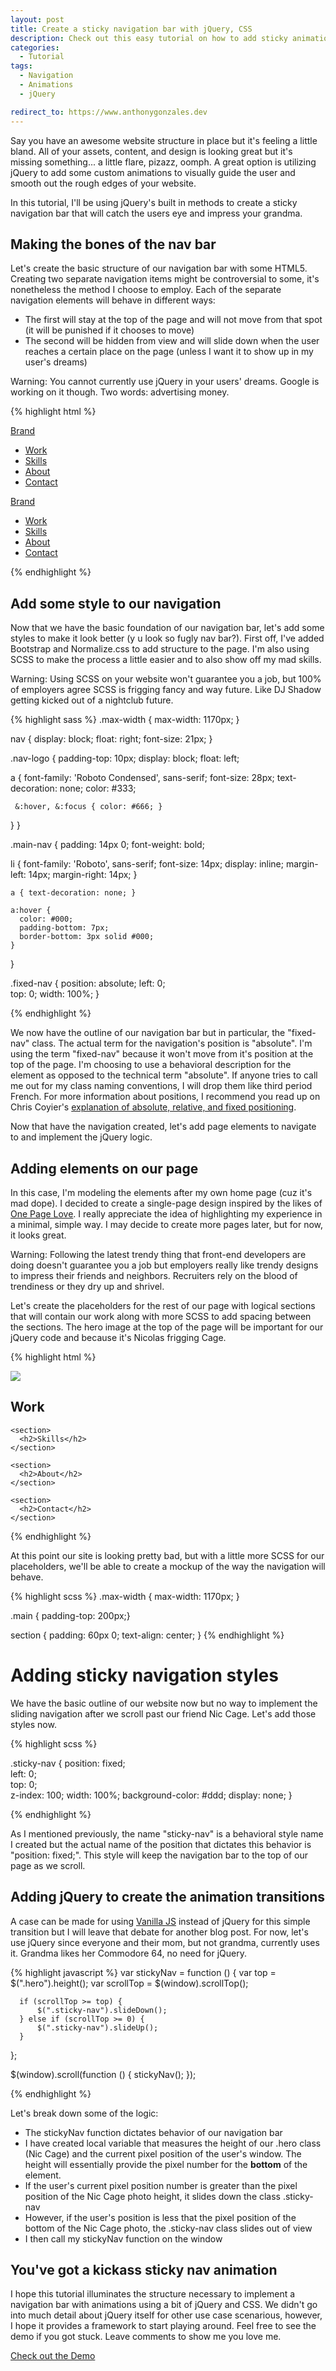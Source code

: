 ```yaml
---
layout: post
title: Create a sticky navigation bar with jQuery, CSS
description: Check out this easy tutorial on how to add sticky animation to your navigation bar using jQuery. Learn this simple technique, add it to your site
categories:
  - Tutorial
tags:
  - Navigation
  - Animations
  - jQuery

redirect_to: https://www.anthonygonzales.dev
---
```


Say you have an awesome website structure in place but it's feeling a little bland. All of your assets, content, and design is looking great but it's missing something... a little flare, pizazz, oomph. A great option is utilizing jQuery to add some custom animations to visually guide the user and smooth out the rough edges of your website.

In this tutorial, I'll be using jQuery's built in methods to create a sticky navigation bar that will catch the users eye and impress your grandma.

<!--break-->

## Making the bones of the nav bar

Let's create the basic structure of our navigation bar with some HTML5. Creating two separate navigation items might be controversial to some, it's nonetheless the method I choose to employ. Each of the separate navigation elements will behave in different ways:

- The first will stay at the top of the page and will not move from that spot (it will be punished if it chooses to move)
- The second will be hidden from view and will slide down when the user reaches a certain place on the page (unless I want it to show up in my user's dreams)

<div class="callout warning-callout">
  <p>Warning: You cannot currently use jQuery in your users' dreams. Google is working on it though. Two words: advertising money.</p>
</div>

{% highlight html %}

  <div class="fixed-nav">
    <div class="container-fluid max-width">
      <div class="nav-logo">
        <a href="/">Brand</a>
      </div>
      <nav role="navigation">
        <ul class="main-nav">
          <li><a href="/#recent-work">Work</a></li>
          <li><a href="/#skills">Skills</a></li>
          <li><a href="/#about">About</a></li>
          <li><a href="/#contact">Contact</a></li>
        </ul>
      </nav>
    </div>
  </div>
  <div class="sticky-nav">
    <div class="container-fluid max-width">
      <div class="nav-logo">
        <a href="/">Brand</a>
      </div>
      <nav role="navigation">
        <ul class="main-nav">
           <li><a href="/#recent-work">Work</a></li>
          <li><a href="/#skills">Skills</a></li>
          <li><a href="/#about">About</a></li>
          <li><a href="/#contact">Contact</a></li>
        </ul>
      </nav>
  </div>

{% endhighlight %}

## Add some style to our navigation

Now that we have the basic foundation of our navigation bar, let's add some styles to make it look better (y u look so fugly nav bar?). First off, I've added Bootstrap and Normalize.css to add structure to the page. I'm also using SCSS to make the process a little easier and to also show off my mad skills.

<div class="callout warning-callout">
  <p>Warning: Using SCSS on your website won't guarantee you a job, but 100% of employers agree SCSS is frigging fancy and way future. Like DJ Shadow getting kicked out of a nightclub future.</p>
</div>

{% highlight sass %}
.max-width { max-width: 1170px; }

nav {
display: block;
float: right;
font-size: 21px;
}

.nav-logo {
padding-top: 10px;
display: block;
float: left;

a {
font-family: 'Roboto Condensed', sans-serif;
font-size: 28px;
text-decoration: none;
color: #333;

     &:hover, &:focus { color: #666; }

}
}

.main-nav {
padding: 14px 0;
font-weight: bold;

li {
font-family: 'Roboto', sans-serif;
font-size: 14px;
display: inline;
margin-left: 14px;
margin-right: 14px;
}

    a { text-decoration: none; }

    a:hover {
      color: #000;
      padding-bottom: 7px;
      border-bottom: 3px solid #000;
    }

}

.fixed-nav {
position: absolute;
left: 0;  
 top: 0;
width: 100%;
}

{% endhighlight %}

We now have the outline of our navigation bar but in particular, the "fixed-nav" class. The actual term for the navigation's position is "absolute". I'm using the term "fixed-nav" because it won't move from it's position at the top of the page. I'm choosing to use a behavioral description for the element as opposed to the technical term "absolute". If anyone tries to call me out for my class naming conventions, I will drop them like third period French. For more information about positions, I recommend you read up on Chris Coyier's [explanation of absolute, relative, and fixed positioning](http://css-tricks.com/absolute-relative-fixed-positioining-how-do-they-differ/).

Now that have the navigation created, let's add page elements to navigate to and implement the jQuery logic.

## Adding elements on our page

In this case, I'm modeling the elements after my own home page (cuz it's mad dope). I decided to create a single-page design inspired by the likes of [One Page Love](http://onepagelove.com/). I really appreciate the idea of highlighting my experience in a minimal, simple way. I may decide to create more pages later, but for now, it looks great.

<div class="callout warning-callout">
  <p>Warning: Following the latest trendy thing that front-end developers are doing doesn't guarantee you a job but employers really like trendy designs to impress their friends and neighbors. Recruiters rely on the blood of trendiness or they dry up and shrivel.</p>
</div>

Let's create the placeholders for the rest of our page with logical sections that will contain our work along with more SCSS to add spacing between the sections. The hero image at the top of the page will be important for our jQuery code and because it's Nicolas frigging Cage.

{% highlight html %}

  <div class="hero">
    <img class="img-responsive" src="http://www.placecage.com/2000/1000" />
  </div>

  <main class="container">
    <section>
      <h2 id="work">Work</h2>
    </section>

    <section>
      <h2>Skills</h2>
    </section>
    
    <section>
      <h2>About</h2>
    </section>
    
    <section>
      <h2>Contact</h2>
    </section>
  </main>
{% endhighlight %}

At this point our site is looking pretty bad, but with a little more SCSS for our placeholders, we'll be able to create a mockup of the way the navigation will behave.

{% highlight scss %}
.max-width { max-width: 1170px; }

.main { padding-top: 200px;}

section {
padding: 60px 0;
text-align: center;
}
{% endhighlight %}

# Adding sticky navigation styles

We have the basic outline of our website now but no way to implement the sliding navigation after we scroll past our friend Nic Cage. Let's add those styles now.

{% highlight scss %}

.sticky-nav {
position: fixed;  
 left: 0;  
 top: 0;  
 z-index: 100;
width: 100%;
background-color: #ddd;
display: none;
}

{% endhighlight %}

As I mentioned previously, the name "sticky-nav" is a behavioral style name I created but the actual name of the position that dictates this behavior is "position: fixed;". This style will keep the navigation bar to the top of our page as we scroll.

## Adding jQuery to create the animation transitions

A case can be made for using [Vanilla JS](http://youmightnotneedjquery.com/) instead of jQuery for this simple transition but I will leave that debate for another blog post. For now, let's use jQuery since everyone and their mom, but not grandma, currently uses it. Grandma likes her Commodore 64, no need for jQuery.

{% highlight javascript %}
var stickyNav = function () {
var top = $(".hero").height();
var scrollTop = $(window).scrollTop();

      if (scrollTop >= top) {
          $(".sticky-nav").slideDown();
      } else if (scrollTop >= 0) {
          $(".sticky-nav").slideUp();
      }

};

$(window).scroll(function () {
stickyNav();
});

{% endhighlight %}

Let's break down some of the logic:

- The stickyNav function dictates behavior of our navigation bar
- I have created local variable that measures the height of our .hero class (Nic Cage) and the current pixel position of the user's window. The height will essentially provide the pixel number for the **bottom** of the element.
- If the user's current pixel position number is greater than the pixel position of the Nic Cage photo height, it slides down the class .sticky-nav
- However, if the user's position is less that the pixel position of the bottom of the Nic Cage photo, the .sticky-nav class slides out of view
- I then call my stickyNav function on the window

## You've got a kickass sticky nav animation

I hope this tutorial illuminates the structure necessary to implement a navigation bar with animations using a bit of jQuery and CSS. We didn't go into much detail about jQuery itself for other use case scenarious, however, I hope it provides a framework to start playing around. Feel free to see the demo if you got stuck. Leave comments to show me you love me.

<div class="center">
  <a href="http://bit.ly/1n93tpQ" class="button button-space">Check out the Demo</a>
</div>
